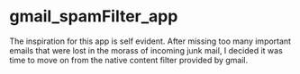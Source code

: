 # gmail_spamFilter_app
The inspiration for this app is self evident. After missing too many important emails that were lost in the morass of incoming junk mail, I decided it was time to move on from the native content filter provided by gmail.
